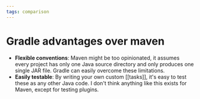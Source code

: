 ```yaml
---
tags: comparison
---
```


# Gradle advantages over maven
* **Flexible conventions**: Maven might be too opinionated, it assumes every project has only one Java source directory and only produces one single JAR file. Gradle can easily overcome these limitations.
* **Easily testable**: By writing your own custom [[tasks]], it's easy to test these as any other Java code. I don't think anything like this exists for Maven, except for testing plugins.
